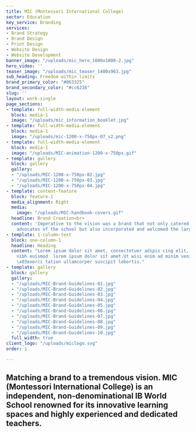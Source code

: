 ```yaml
---
title: MIC (Montessori International College)
sector: Education
key_service: Branding
services:
- Brand Strategy
- Brand Design
- Print Design
- Website Design
- Website Development
banner_image: "/uploads/mic_hero_1600x1000-2.jpg"
hero_video: ''
teaser_image: "/uploads/mic_teaser_1400x963.jpg"
sub_heading: Freedom within limits
brand_primary_color: "#063325"
brand_secondary_color: "#cc6216"
slug: ''
layout: work-single
page_sections:
- template: full-width-media-element
  block: media-1
  image: "/uploads/mic_information_booklet.jpg"
- template: full-width-media-element
  block: media-1
  image: "/uploads/mic-1200-x-750px-07_v2.png"
- template: full-width-media-element
  block: media-1
  image: "/uploads/MIC-animation-1200-x-750px.gif"
- template: gallery
  block: gallery
  gallery:
  - "/uploads/MIC-1200-x-750px-02.jpg"
  - "/uploads/MIC-1200-x-750px-03.jpg"
  - "/uploads/MIC-1200-x-750px-04.jpg"
- template: content-feature
  block: feature-1
  media_alignment: Right
  media:
    image: "/uploads/MIC-handbook-covers.gif"
  headline: Brand Creation<br>
  content: 'Imperative to the vision was a brand that not only catered to the existing
    advocates of the school but also incorporated and welcomed the larger community. '
- template: 1-column-text
  block: one-column-1
  headline: Heading
  content: "Lorem ipsum dolor sit amet, consectetuer adipis cing elit, sed diam nonummy
    nibh euismod  lorem ipsum dolor sit amet.Ut wisi enim ad minim veniam, quis nostrud
    \x03exerci tation ullamcorper suscipit lobortis."
- template: gallery
  block: gallery
  gallery:
  - "/uploads/MIC-Brand-Guidelines-01.jpg"
  - "/uploads/MIC-Brand-Guidelines-02.jpg"
  - "/uploads/MIC-Brand-Guidelines-03.jpg"
  - "/uploads/MIC-Brand-Guidelines-04.jpg"
  - "/uploads/MIC-Brand-Guidelines-05.jpg"
  - "/uploads/MIC-Brand-Guidelines-06.jpg"
  - "/uploads/MIC-Brand-Guidelines-07.jpg"
  - "/uploads/MIC-Brand-Guidelines-08.jpg"
  - "/uploads/MIC-Brand-Guidelines-09.jpg"
  - "/uploads/MIC-Brand-Guidelines-10.jpg"
  full_width: true
client_logo: "/uploads/miclogo.svg"
order: 1

---
```


## Matching a brand to a tremendous vision. MIC (Montessori International College) is an independent, non-denominational IB World School renowned for its innovative learning spaces and highly experienced and dedicated teachers.